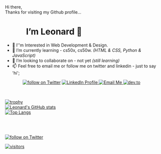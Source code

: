 

   Hi there,<br> Thanks for visiting my Github profile... <br><h1> &emsp; &emsp; I’m Leonard 👋</h1>
 
- 👀 I''m Interested in Web Development & Design.
- 🌱 I’m currently learning - cs50x, cs50w. *(HTML & CSS, Python & JavaScript)*
- 💞️ I’m looking to collaborate on - not yet *(still learning)*
- 📫 Feel free to email me or follow me on twitter and linkedin - just to say 'hi';
<p align='center'>
<a href="https://twitter.com/intent/follow?screen_name=lenadlm">
    <img src="https://img.shields.io/badge/Twitter-1DA1F2?style=plastic&logo=twitter&logoColor=white"
        alt="follow on Twitter"
            target="_blank"></a>
<a href="https://www.linkedin.com/in/lenadlm/)">
    <img src="https://img.shields.io/badge/LinkedIn-0077B5?style=plastic&logo=linkedin" 
        alt="LinkedIn Profile"
            target="_blank"</a>
<a href="mailto:lenadlm@outlook.com@gmail.com">
    <img src="https://img.shields.io/badge/Microsoft_Outlook-0078D4?style=plastic&logo=microsoft-outlook&logoColor=white" 
        alt="Email Me"
            target="_blank"</a>
<a href="https://dev.to/lenadlm">
    <img src="https://img.shields.io/badge/dev.to-0A0A0A?syle=plastic&logo=dev.to&logoColor=white" 
        alt="dev.to"
            target="_blank"</a>
    </p>

<!---
lenadlm/lenadlm is a ✨ special ✨ repository because its `README.md` (this file) appears on your GitHub profile.
You can click the Preview link to take a look at your changes.
--->

<br><br>
[![trophy](https://github-profile-trophy.vercel.app/?username=lenadlm&theme=matrix&no-bg=true&column=-1)](https://github.com/lenadlm/)<br>
[![Leonard's GitHub stats](https://github-readme-stats.vercel.app/api?username=lenadlm&include_all_commits=true&count_private=true&show_icons=true&theme=transparent&card_width=600)](#)<br>
[![Top Langs](https://github-readme-stats.vercel.app/api/top-langs/?username=lenadlm&layout=compact&theme=transparent&card_width=500)](https://github.com/lenadlm)

   
<br><br>    
<a href="https://twitter.com/intent/follow?screen_name=lenadlm" target="_blank">
    <img src="https://img.shields.io/twitter/follow/lenadlm?style=social&logo=twitter"
        alt="follow on Twitter"></a> &emsp;

   
<a href="https://github.com/lenadlm" target="_blank">
    <img src="https://vbr.wocr.tk/badge?page_id=https://github.com/lenadlm?style=plastic" 
         alt="visitors"></a>
            
   
    
<!---Thanks to;
https://github.com/badges/shields
https://hendrasob.github.io/badges/
https://github.com/ryo-ma/github-profile-trophy
https://github.com/anuraghazra/github-readme-stats
https://simpleicons.org/
--->
